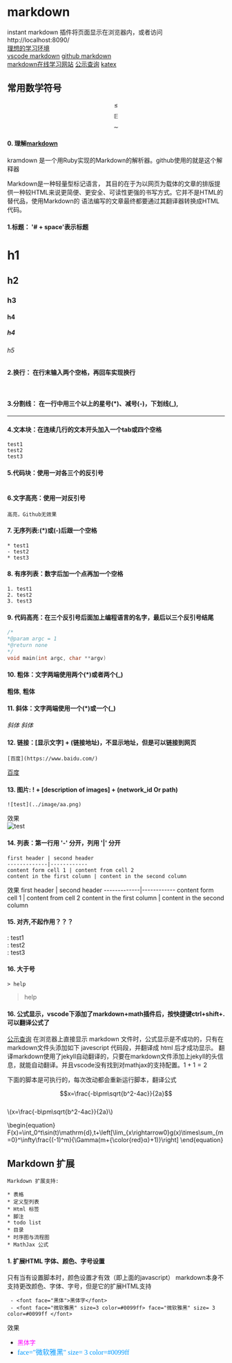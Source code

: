 # markdown 
instant markdown 插件将页面显示在浏览器内，或者访问   http://localhost:8090/      
[理想的学习环境]( http://www.yangzhiping.com/tech/writing-space.html)  
[vscode markdown](https://code.visualstudio.com/docs/languages/markdown)
[github markdown](https://guides.github.com/features/mastering-markdown/)   
[markdown在线学习网站](https://stackedit.io/editor)
[公示查询](http://goessner.github.io/mdmath/test/)
[katex](https://khan.github.io/KaTeX/function-support.html)

## 常用数学符号
$$\leqslant$$
$$\mathbb{E}$$
$$\sim$$

#### 0. 理解[markdown](https://kramdown.gettalong.org/syntax.html)
kramdown 是一个用Ruby实现的Markdown的解析器。github使用的就是这个解释器

Markdown是一种轻量型标记语言， 其目的在于为以网页为载体的文章的排版提供一种较HTML来说更简便、更安全、可读性更强的书写方式。它并不是HTML的替代品，使用Markdown的 语法编写的文章最终都要通过其翻译器转换成HTML代码。

#### 1.标题： '# + space'表示标题  

# h1
## h2
### h3
#### h4
##### h4
###### h5
#### 2.换行： 在行末输入两个空格，再回车实现换行 
```
  
```  
#### 3.分割线： 在一行中用三个以上的星号(*)、减号(-)，下划线(_),

***
#### 4.文本块：在连续几行的文本开头加入一个tab或四个空格    
    test1
    test2
    test3
#### 5.代码块：使用一对各三个的反引号
```
```
#### 6.文字高亮：使用一对反引号

`高亮，Github无效果`

#### 7. 无序列表:(*)或(-)后跟一个空格
```
* test1  
- test2  
* test3  
```
#### 8. 有序列表：数字后加一个点再加一个空格
```
1. test1
2. test2
3. test3
```
#### 9. 代码高亮：在三个反引号后面加上编程语言的名字，最后以三个反引号结尾
```c++
/*
*@param argc = 1
*@return none
*/
void main(int argc, char **argv)
```
#### 10. 粗体：文字两端使用两个(*)或者两个(_)
__粗体__, **粗体**

#### 11. 斜体：文字两端使用一个(*)或一个(_) 
_斜体_ *斜体*

#### 12. 链接：[显示文字] + (链接地址)，不显示地址，但是可以链接到网页
```
[百度](https://www.baidu.com/) 
```
[百度](https://www.baidu.com/) 
#### 13. 图片: ! + [description of images] + (network_id Or path)
```
![test](../image/aa.png)
```
效果  
![test](../image/aa.png) 
#### 14. 列表：第一行用 '-' 分开，列用 '|' 分开
```
first header | second header
-------------|------------
content form cell 1 | content from cell 2
content in the first column | content in the second column
```
效果
first header | second header
-------------|------------
content form cell 1 | content from cell 2
content in the first column | content in the second column

#### 15. 对齐,不起作用？？？
  :  test1  
  :  test2  
  :  test3

#### 16. 大于号
```
> help
```

> help


#### 16. 公式显示，vscode下添加了markdown+math插件后，按快捷键ctrl+shift+. 可以翻译公式了
[公示查询](http://goessner.github.io/mdmath/test/)
在浏览器上直接显示 markdown 文件时，公式显示是不成功的，只有在markdown文件头添加如下 javescript 代码段，并翻译成 html 后才成功显示。
翻译markdown使用了jekyll自动翻译的，只要在markdown文件添加上jekyll的头信息，就能自动翻译。并且vscode没有找到对mathjax的支持配置。$1+1=2$

下面的脚本是可执行的，每次改动都会重新运行脚本，翻译公式
<script type="text/javascript" src="http://cdn.mathjax.org/mathjax/latest/MathJax.js?config=default"></script>
 
$$x=\frac{-b\pm\sqrt{b^2-4ac}}{2a}$$    
\\(x=\frac{-b\pm\sqrt{b^2-4ac}}{2a}\\)



\begin{equation}
F(x)=\int_0^t\sin(t)\mathrm{d}\,t+\left[\lim_{x\rightarrow0}g(x)\times\sum_{m=0}^\infty\frac{(-1)^m}{\Gamma(m+{\color{red}α}+1)}\right]
\end{equation}

## Markdown 扩展
``` 
Markdown 扩展支持:
 
* 表格
* 定义型列表
* Html 标签
* 脚注
* todo list
* 目录
* 时序图与流程图
* MathJax 公式
```

#### 1.  扩展HTML 字体、颜色、字号设置
只有当有设置脚本时，颜色设置才有效（即上面的javascript）
markdown本身不支持更改颜色、字体、字号，但是它的扩展HTML支持
```
 - <font face="黑体">黑体字</font>
 - <font face="微软雅黑" size=3 color=#0099ff> face="微软雅黑" size= 3 color=#0099ff </font>
```
效果
 - <font face="黑体" color=#ff00ff>黑体字</font>
 - <font face="微软雅黑" size=3 color=#0099ff> face="微软雅黑" size= 3 color=#0099ff </font>

